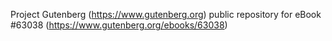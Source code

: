 Project Gutenberg (https://www.gutenberg.org) public repository for
eBook #63038 (https://www.gutenberg.org/ebooks/63038)
